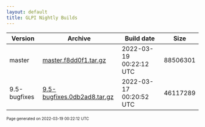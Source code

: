 ```yaml
---
layout: default
title: GLPI Nightly Builds
---
```


Version|Archive|Build date|Size
---|---|---|---
master|[master.f8dd0f1.tar.gz](master.f8dd0f1.tar.gz)|2022-03-19 00:22:12 UTC|88506301
9.5-bugfixes|[9.5-bugfixes.0db2ad8.tar.gz](9.5-bugfixes.0db2ad8.tar.gz)|2022-03-17 00:20:52 UTC|46117289

<font size="1">Page generated on 2022-03-19 00:22:12 UTC</font>
